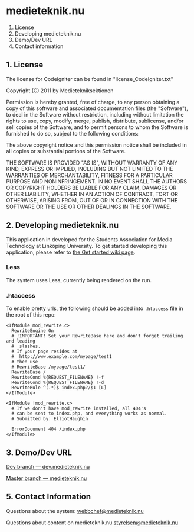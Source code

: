 # medieteknik.nu

1. License
2. Developing medieteknik.nu
3. Demo/Dev URL
4. Contact information

## 1. License
The license for Codeigniter can be found in "license_CodeIgniter.txt"

Copyright (C) 2011 by Medietekniksektionen

Permission is hereby granted, free of charge, to any person obtaining a copy
of this software and associated documentation files (the "Software"), to deal
in the Software without restriction, including without limitation the rights
to use, copy, modify, merge, publish, distribute, sublicense, and/or sell
copies of the Software, and to permit persons to whom the Software is
furnished to do so, subject to the following conditions:

The above copyright notice and this permission notice shall be included in
all copies or substantial portions of the Software.

THE SOFTWARE IS PROVIDED "AS IS", WITHOUT WARRANTY OF ANY KIND, EXPRESS OR
IMPLIED, INCLUDING BUT NOT LIMITED TO THE WARRANTIES OF MERCHANTABILITY,
FITNESS FOR A PARTICULAR PURPOSE AND NONINFRINGEMENT. IN NO EVENT SHALL THE
AUTHORS OR COPYRIGHT HOLDERS BE LIABLE FOR ANY CLAIM, DAMAGES OR OTHER
LIABILITY, WHETHER IN AN ACTION OF CONTRACT, TORT OR OTHERWISE, ARISING FROM,
OUT OF OR IN CONNECTION WITH THE SOFTWARE OR THE USE OR OTHER DEALINGS IN
THE SOFTWARE.

## 2. Developing medieteknik.nu
This application in developed for the Students Association for Media Technology at Linköping University.
To get started developing this application, please refer to [the Get started wiki page](https://github.com/medieteknik/Medieteknik.nu/wiki/Get-started-with-the-development-of-medieteknik.nu).

### Less
The system uses Less, currently being rendered on the run.

### .htaccess
To enable pretty urls, the following should be added into <code>.htaccess</code> file in the root of this repo:

```
<IfModule mod_rewrite.c>
  RewriteEngine On
  # !IMPORTANT! Set your RewriteBase here and don't forget trailing and leading
  #  slashes.
  # If your page resides at
  #  http://www.example.com/mypage/test1
  # then use
  # RewriteBase /mypage/test1/
  RewriteBase /
  RewriteCond %{REQUEST_FILENAME} !-f
  RewriteCond %{REQUEST_FILENAME} !-d
  RewriteRule ^(.*)$ index.php?/$1 [L]
</IfModule>

<IfModule !mod_rewrite.c>
  # If we don't have mod_rewrite installed, all 404's
  # can be sent to index.php, and everything works as normal.
  # Submitted by: ElliotHaughin

  ErrorDocument 404 /index.php
</IfModule>
```

## 3. Demo/Dev URL
[Dev branch &mdash; dev.medieteknik.nu](http://dev.medieteknik.nu/)

[Master branch &mdash; medieteknik.nu](http://medieteknik.nu/)

## 5. Contact Information
Questions about the system:
	webbchef@medieteknik.nu

Questions about content on medieteknik.nu
	styrelsen@medieteknik.nu
